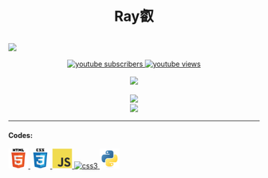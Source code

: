 <h1 align="center">Ray叡</h1>
<br><img style="text-align:center" src="https://profile-counter.glitch.me/Ray1020-a/count.svg">
<p align="center">
    <a href="https://www.youtube.com/channel/UC2Oj8eNpUuISRBFLqACG3Ew">
        <img alt="youtube subscribers" src="https://github-readme-youtube-stats.herokuapp.com/subscribers/index.php?id=UC2Oj8eNpUuISRBFLqACG3Ew&key=AIzaSyD13Zw08DCzDP2Cq7x7eIEhn6r2tvYphgs&label=Subscribers&style=for-the-badge&color=red&labelColor=ce4630"/>
    </a>
    <a href="https://www.youtube.com/channel/UC2Oj8eNpUuISRBFLqACG3Ew">
        <img alt="youtube views" src="https://github-readme-youtube-stats.herokuapp.com/views/index.php?id=UC2Oj8eNpUuISRBFLqACG3Ew&key=AIzaSyD13Zw08DCzDP2Cq7x7eIEhn6r2tvYphgs&label=View+Count&style=for-the-badge&color=blue&labelColor=0b689d"/>
    </a><br/><br/>
    <img src="https://github-readme-stats.vercel.app/api?username=Ray1020-a&show_icons=true&theme=radical" /><br />
    <br/>
    <img src="https://github-readme-stats.vercel.app/api/top-langs/?username=Ray1020-a&layout=compact&theme=radical&locale=cn" /><br />
    <img src="https://github-readme-stats.vercel.app/api/top-langs/?username=Ray1020-a&langs_count=8&theme=radical&locale=cn" /><br />
</p>
<hr>

#### Codes:

<a href="https://www.w3.org/html/" target="_blank">
    <img src="https://raw.githubusercontent.com/devicons/devicon/master/icons/html5/html5-original-wordmark.svg" alt="html5" width="40" height="40"/> 
</a>
<a href="https://www.w3schools.com/css/" target="_blank"> 
    <img src="https://raw.githubusercontent.com/devicons/devicon/master/icons/css3/css3-original-wordmark.svg" alt="css3" width="40" height="40"/> 
</a>
<a href="https://developer.mozilla.org/en-US/docs/Web/JavaScript" target="_blank"> 
    <img src="https://raw.githubusercontent.com/devicons/devicon/master/icons/javascript/javascript-original.svg" alt="javascript" width="40" height="40"/> 
</a>
<a href="https://nodejs.org/en/" target="_blank"> 
    <img src="https://i3.wp.com/telegra.ph/file/2c0405b4507fc299b1947.jpg" alt="css3" width="40" height="40"/> 
</a>
<a href="https://www.python.org" target="_blank"> 
    <img src="https://raw.githubusercontent.com/devicons/devicon/master/icons/python/python-original.svg" alt="python" width="40" height="40"/> 
</a>
